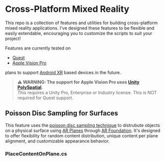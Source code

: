 # Cross-Platform Mixed Reality

This repo is a collection of features and utilities for building cross-platform mixed reality applications. I've designed these features to be flexible and easily extendable, encouraging you to customize the scripts to suit your project!

Features are currently tested on 
* [Quest](https://www.meta.com/quest/)
* [Apple Vision Pro](https://www.apple.com/apple-vision-pro/)

plans to support [Android XR](https://www.android.com/xr/) based devices in the future.
  
> **⚠️ WARNING: The support for Apple Vision Pro uses [Unity PolySpatial](https://unity.com/campaign/spatial).**  
> This requires a Unity Pro, Enterprise or Industry license. This is NOT required for Quest support.


## Poisson Disc Sampling for Surfaces
This feature uses the [poisson disc sampling technique](https://en.wikipedia.org/wiki/Supersampling#Poisson_disk) to distrubute objects on a physical surface using [AR Planes](https://docs.unity3d.com/Packages/com.unity.xr.arfoundation@6.1/manual/features/plane-detection/arplane.html) through [AR Foundation](https://docs.unity3d.com/Packages/com.unity.xr.arfoundation@6.1/manual/index.html). It's designed to offer flexibility for random content distribution, unique content per plane alignment, and customizable appearance behavior.

### PlaceContentOnPlane.cs
